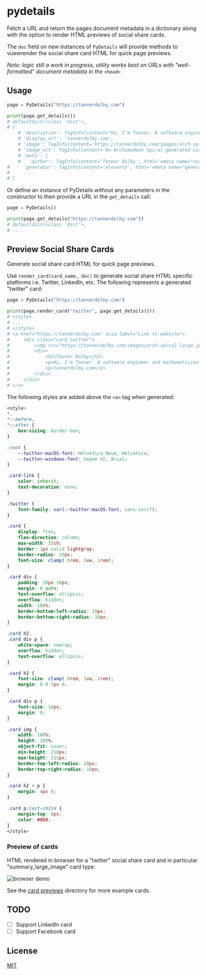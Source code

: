 # pydetails
Fetch a URL and return the pages document metadata in a dictionary along with the option to render HTML previews of social share cards. 

The `doc` field on new instances of `PyDetails` will provide methods to vuewrender the social share card HTML for quick page previews.

_Note: logic still a work in progress, utility works best on URLs with "well-formatted" document metadata in the `<head>`_

## Usage

```python
page = PyDetails("https://tannerdolby.com")

print(page.get_details())
# defaultdict(<class 'dict'>,
# {
    # 'description': TagInfo(content="Hi, I'm Tanner. A software engineer and mathematician with a passion for building things for the web.", html='<meta name="description" content="Hi, I\'m Tanner. A software engineer and mathematician with a passion for building things for the web.">'),
    # 'display_url': 'tannerdolby.com',
    # 'image': TagInfo(content='https://tannerdolby.com/images/arch-spiral-large.jpg', html='<meta name="twitter:image" content="https://tannerdolby.com/images/arch-spiral-large.jpg">'),
    # 'image_alt': TagInfo(content='An Archimedean Spiral generated with JavaScript', html='<meta name="twitter:image:alt" content="An Archimedean Spiral generated with JavaScript">'),
    # 'meta': {
    #   'author': TagInfo(content='Tanner Dolby', html='<meta name="author" content="Tanner Dolby">'),
#     'generator': TagInfo(content='eleventy', html='<meta name="generator" content="eleventy">'),
#     ...
# }
```
Or define an instance of PyDetails without any parameters in the constructor to then provide a URL in the `get_details` call:

```python
page = PyDetails()

print(page.get_details("https://tannerdolby.com"))
# defaultdict(<class 'dict'>,
# ...
```

## Preview Social Share Cards
Generate social share card HTML for quick page previews.

Use `render_card(card_name, doc)` to generate social share HTML specific platforms i.e. Twitter, LinkedIn, etc. The following represents a generated "twitter" card:


```python
page = PyDetails("https://tannerdolby.com")

print(page.render_card("twitter", page.get_details()))
# <style>
# ...
# </style>
# <a href="https://tannerdolby.com" aria-label="Link to website">
#     <div class="card twitter">
#         <img src="https://tannerdolby.com/images/arch-spiral-large.jpg" alt="An Archimedean Spiral generated with JavaScript" />
#         <div>
#             <h2>Tanner Dolby</h2>
#             <p>Hi, I'm Tanner. A software engineer and mathematician with a passion for building things for the web.</p>
#             <p>tannerdolby.com</p>
#         </div>
#     </div>
# </a>
```

The following styles are added above the `<a>` tag when generated:

```css
<style>
*,
*::before,
*::after {
    box-sizing: border-box;
}

:root {
    --twitter-macOS-font: Helvetica Neue, Helvetica;
    --twitter-windows-font: Segoe UI, Arial;
}

.card-link {
    color: inherit;
    text-decoration: none;
}

.twitter {
    font-family: var(--twitter-macOS-font, sans-serif);
}

.card {
    display: flex;
    flex-direction: column;
    max-width: 35ch;
    border: 1px solid lightgray;
    border-radius: 10px;
    font-size: clamp(.9rem, 3vw, 1rem);
}

.card div {
    padding: 10px 10px;
    margin: 0 auto;
    text-overflow: ellipsis;
    overflow: hidden;
    width: 100%;
    border-bottom-left-radius: 10px;
    border-bottom-right-radius: 10px;
}

.card h2,
.card div p {
    white-space: nowrap;
    overflow: hidden;
    text-overflow: ellipsis;
}

.card h2 {
    font-size: clamp(.9rem, 1vw, 1rem);
    margin: 0 0 5px 0;
}

.card div p {
    font-size: 14px;
    margin: 0;
}

.card img {
    width: 100%;
    height: 100%;
    object-fit: cover;
    min-height: 210px;
    max-height: 215px;
    border-top-left-radius: 10px;
    border-top-right-radius: 10px;
}

.card h2 + p {
    margin: 4px 0;
}

.card p:last-child {
    margin-top: 6px;
    color: #888;
}
</style>
```

### Preview of cards
HTML rendered in browser for a "twitter" social share card and in particular "summary_large_image" card type:

![browser demo](https://user-images.githubusercontent.com/48612525/172103997-bff16a70-0143-474d-b7cf-137690cd5d4b.png)

See the [card previews](/previews/) directory for more example cards.


## TODO
- [ ] Support LinkedIn card
- [ ] Support Facebook card

## License
[MIT](/LICENSE)
